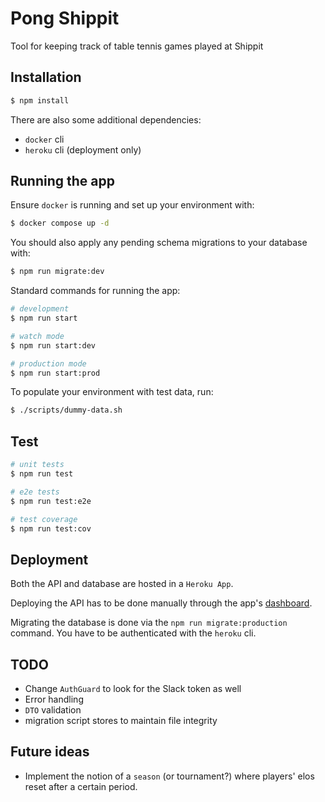 # Pong Shippit

Tool for keeping track of table tennis games played at Shippit

## Installation

```bash
$ npm install
```

There are also some additional dependencies:

- `docker` cli
- `heroku` cli (deployment only)

## Running the app

Ensure `docker` is running and set up your environment with:

```bash
$ docker compose up -d
```

You should also apply any pending schema migrations to your database with:

```bash
$ npm run migrate:dev
```

Standard commands for running the app:

```bash
# development
$ npm run start

# watch mode
$ npm run start:dev

# production mode
$ npm run start:prod
```

To populate your environment with test data, run:

```bash
$ ./scripts/dummy-data.sh
```

## Test

```bash
# unit tests
$ npm run test

# e2e tests
$ npm run test:e2e

# test coverage
$ npm run test:cov
```

## Deployment

Both the API and database are hosted in a `Heroku App`.

Deploying the API has to be done manually through the app's [dashboard](https://dashboard.heroku.com/apps/pong-shippit).

Migrating the database is done via the `npm run migrate:production` command. You have to be authenticated with the `heroku` cli.

## TODO

- Change `AuthGuard` to look for the Slack token as well
- Error handling
- `DTO` validation
- migration script stores to maintain file integrity

## Future ideas

- Implement the notion of a `season` (or tournament?) where players' elos reset after a certain period.
